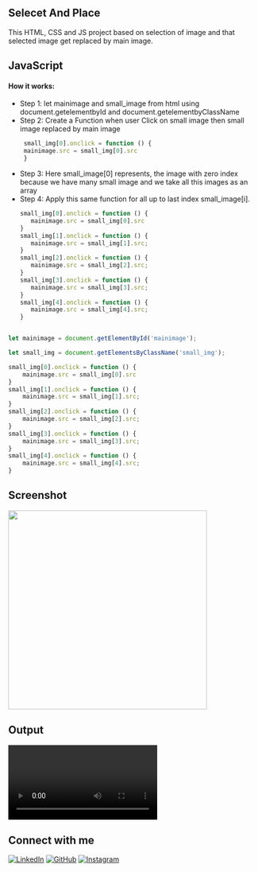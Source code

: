 ## Selecet And Place

This HTML, CSS and JS project based on selection of image and that selected image get replaced by main image.

## JavaScript

<h4>How it works:</h4>
<ul>
    <li><bold>Step 1:</bold> let mainimage and small_image from html using document.getelementbyId and document.getelementbyClassName</li>
    <li><bold>Step 2:</bold> Create a Function when user Click on small image then small image replaced by main image</li>
    
   ```Javascript
    small_img[0].onclick = function () {
    mainimage.src = small_img[0].src
    }
```
 <li><bold>Step 3:</bold> Here small_image[0] represents, the image with zero index because we have many small image and we take all this images as an array</li>
 <li><bold>Step 4:</bold> Apply this same function for all up to last index small_image[i].</li>

 ```JavaScript
 small_img[0].onclick = function () {
    mainimage.src = small_img[0].src
}
small_img[1].onclick = function () {
    mainimage.src = small_img[1].src;
}
small_img[2].onclick = function () {
    mainimage.src = small_img[2].src;
}
small_img[3].onclick = function () {
    mainimage.src = small_img[3].src;
}
small_img[4].onclick = function () {
    mainimage.src = small_img[4].src;
}

```
</ul>

```JavaScript

let mainimage = document.getElementById('mainimage');

let small_img = document.getElementsByClassName('small_img');

small_img[0].onclick = function () {
    mainimage.src = small_img[0].src
}
small_img[1].onclick = function () {
    mainimage.src = small_img[1].src;
}
small_img[2].onclick = function () {
    mainimage.src = small_img[2].src;
}
small_img[3].onclick = function () {
    mainimage.src = small_img[3].src;
}
small_img[4].onclick = function () {
    mainimage.src = small_img[4].src;
}

```
## Screenshot
<img src="https://github.com/adityamishras/Select-Placed/assets/136791974/07ad46f8-8de7-457f-95fd-97774fb29414" width="400px"/>


## Output
<video src="https://github.com/adityamishras/Select-Placed/assets/136791974/d0d149fa-d383-4fd9-875a-91832765e04f
" controls autoplay></video>

## Connect with me

[![LinkedIn](https://img.shields.io/badge/LinkedIn-0077B5?style=for-the-badge&logo=linkedin&logoColor=white)](https://www.linkedin.com/in/adityamishras/)
[![GitHub](https://img.shields.io/badge/GitHub-181717?style=for-the-badge&logo=github&logoColor=white)](https://github.com/adityamishras)
[![Instagram](https://img.shields.io/badge/Instagram-E4405F?style=for-the-badge&logo=instagram&logoColor=white)](https://instagram.com/adityamishras)

